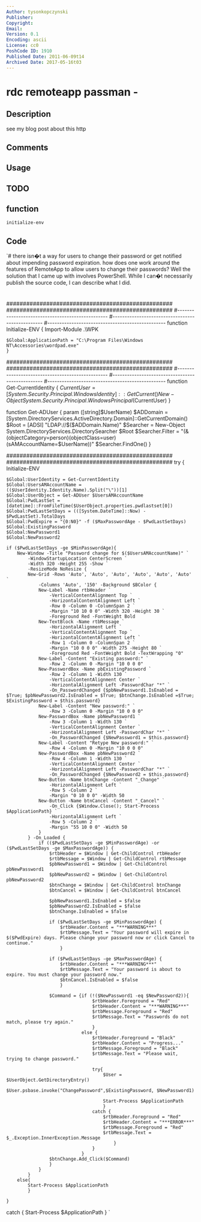 ```yaml
---
Author: tysonkopczynski
Publisher: 
Copyright: 
Email: 
Version: 0.1
Encoding: ascii
License: cc0
PoshCode ID: 1910
Published Date: 2011-06-09t14
Archived Date: 2017-05-16t03
---
```


# rdc remoteapp passman - 

## Description

see my blog post about this http

## Comments



## Usage



## TODO



## function

`initialize-env`

## Code

`#
  there isn�t a way for users to change their password or get notified about impending password expiration.
  how does one work around the features of RemoteApp to allow users to change their passwords? Well the solution that I came up with involves PowerShell. While I can�t necessarily publish the source code, I can describe what I did.
 
 #
 ##################################################
 ##################################################
 #-------------------------------------------------
 #-------------------------------------------------
 #-------------------------------------------------
 function Initialize-ENV {
 	Import-Module .\WPK
 	
 	$Global:ApplicationPath = "C:\Program Files\Windows NT\Accessories\wordpad.exe"
 	}
 
 ##################################################
 ##################################################
 #-------------------------------------------------
 #-------------------------------------------------
 #-------------------------------------------------
 function Get-CurrentIdentity {
 	$CurrentUser = [System.Security.Principal.WindowsIdentity]::GetCurrent() 
 	New-Object System.Security.Principal.WindowsPrincipal($CurrentUser)
 	}
 	
 function Get-ADUser {
 	param ([string]$UserName)
 	$ADDomain = [System.DirectoryServices.ActiveDirectory.Domain]::GetCurrentDomain() 
 	$Root = [ADSI] "LDAP://$($ADDomain.Name)"
 	$Searcher = New-Object System.DirectoryServices.DirectorySearcher $Root
 	$Searcher.Filter = "(&(objectCategory=person)(objectClass=user)(sAMAccountName=$UserName))"
 	$Searcher.FindOne()
 	}
 
 ##################################################
 ##################################################
 try {
 	Initialize-ENV
 
 	$Global:UserIdentity = Get-CurrentIdentity
 	$Global:UsersAMAccountName = (($UserIdentity.Identity.Name).Split("\"))[1]
 	$Global:UserObject = Get-ADUser $UsersAMAccountName
 	$Global:PwdLastSet = [datetime]::FromFileTime($UserObject.properties.pwdlastset[0])
 	$Global:PwdLastSetDays = (([System.DateTime]::Now) - $PwdLastSet).TotalDays
 	$Global:PwdExpire = "{0:N0}" -f ($MaxPasswordAge - $PwdLastSetDays)
 	$Global:ExistingPassword
 	$Global:NewPassword1
 	$Global:NewPassword2
 
 	if ($PwdLastSetDays -ge $MinPasswordAge){
 		New-Window -Title "Password change for $($UsersAMAccountName)" `
 			-WindowStartupLocation CenterScreen `
 			-Width 320 -Height 255 -Show `
 			-ResizeMode NoResize {
 			New-Grid -Rows 'Auto', 'Auto', 'Auto', 'Auto', 'Auto', 'Auto' `
 				-Columns 'Auto', '150' -Background $BColor {
 				New-Label -Name rtbHeader `
 					-VerticalContentAlignment Top `
 					-HorizontalContentAlignment Left `
 					-Row 0 -Column 0 -ColumnSpan 2 `
 					-Margin "10 10 0 0" -Width 320 -Height 30 `
 					-Foreground Red -FontWeight Bold
 				New-TextBlock -Name rtbMessage `
 					-HorizontalAlignment Left `
 					-VerticalContentAlignment Top `
 					-HorizontalContentAlignment Left `
 					-Row 1 -Column 0 -ColumnSpan 2 `
 					-Margin "10 0 0 0" -Width 275 -Height 80 `
 					-Foreground Red -FontWeight Bold -TextWrapping "0"
 				New-Label -Content "Existing password:" `
 					-Row 2 -Column 0 -Margin "10 0 0 0"
 				New-PasswordBox -Name pbExistingPassword `
 					-Row 2 -Column 1 -Width 130 `
 					-VerticalContentAlignment Center `
 					-HorizontalAlignment Left -PasswordChar "*" `
 					-On_PasswordChanged {$pbNewPassword1.IsEnabled = $True; $pbNewPassword2.IsEnabled = $True; $btnChange.IsEnabled =$True; $ExistingPassword = $this.password}
 				New-Label -Content "New password:" `
 					-Row 3 -Column 0 -Margin "10 0 0 0"
 				New-PasswordBox -Name pbNewPassword1 `
 					-Row 3 -Column 1 -Width 130 `
 					-VerticalContentAlignment Center `
 					-HorizontalAlignment Left -PasswordChar "*" `
 					-On_PasswordChanged {$NewPassword1 = $this.password}
 				New-Label -Content "Retype New password:" `
 					-Row 4 -Column 0 -Margin "10 0 0 0"
 				New-PasswordBox -Name pbNewPassword2 `
 					-Row 4 -Column 1 -Width 130 `
 					-VerticalContentAlignment Center `
 					-HorizontalAlignment Left -PasswordChar "*" `
 					-On_PasswordChanged {$NewPassword2 = $this.password}
 				New-Button -Name btnChange -Content "_Change" `
 					-HorizontalAlignment Left `
 					-Row 5 -Column 2 `
 					-Margin "0 10 0 0" -Width 50
 				New-Button -Name btnCancel -Content "_Cancel" `
 					-On_Click {$Window.Close(); Start-Process $ApplicationPath} `
 					-HorizontalAlignment Left `
 					-Row 5 -Column 2 `
 					-Margin "55 10 0 0" -Width 50
 				}
 			} -On_Loaded {
 				if (($PwdLastSetDays -ge $MinPasswordAge) -or ($PwdLastSetDays -ge $MaxPasswordAge)) {
 					$rtbHeader = $Window | Get-ChildControl rtbHeader
 					$rtbMessage = $Window | Get-ChildControl rtbMessage
 					$pbNewPassword1 = $Window | Get-ChildControl pbNewPassword1
 					$pbNewPassword2 = $Window | Get-ChildControl pbNewPassword2
 					$btnChange = $Window | Get-ChildControl btnChange
 					$btnCancel = $Window | Get-ChildControl btnCancel
 					
 					$pbNewPassword1.IsEnabled = $false
 					$pbNewPassword2.IsEnabled = $false
 					$btnChange.IsEnabled = $false
 				
 					if ($PwdLastSetDays -ge $MinPasswordAge) {
 						$rtbHeader.Content = "***WARNING***"
 						$rtbMessage.Text = "Your password will expire in $($PwdExpire) days. Please change your password now or click Cancel to continue."
 						}
 					
 					if ($PwdLastSetDays -ge $MaxPasswordAge) {
 						$rtbHeader.Content = "***WARNING***"
 						$rtbMessage.Text = "Your password is about to expire. You must change your password now."
 						$btnCancel.IsEnabled = $false
 						}
 					
 					$Command = {if (!($NewPassword1 -eq $NewPassword2)){
 									$rtbHeader.Foreground = "Red"
 									$rtbHeader.Content = "***WARNING***"
 									$rtbMessage.Foreground = "Red"
 									$rtbMessage.Text = "Passwords do not match, please try again."	
 									}
 								else {
 									$rtbHeader.Foreground = "Black"
 									$rtbHeader.Content = "Progress..."
 									$rtbMessage.Foreground = "Black"
 									$rtbMessage.Text = "Please wait, trying to change password."
 									
 									try{
 										$User = $UserObject.GetDirectoryEntry()
 										$User.psbase.invoke("ChangePassword",$ExistingPassword, $NewPassword1)
 										
 										Start-Process $ApplicationPath
 										}
 									catch {
 										$rtbHeader.Foreground = "Red"
 										$rtbHeader.Content = "***ERROR***"
 										$rtbMessage.Foreground = "Red"
 										$rtbMessage.Text = $_.Exception.InnerException.Message
 											}
 									}
 								}
 					$btnChange.Add_Click($Command)
 					}
 				}
 			}
 		else{
 			Start-Process $ApplicationPath
 			}
 
 	}
 catch {
 	Start-Process $ApplicationPath
 	}
`

